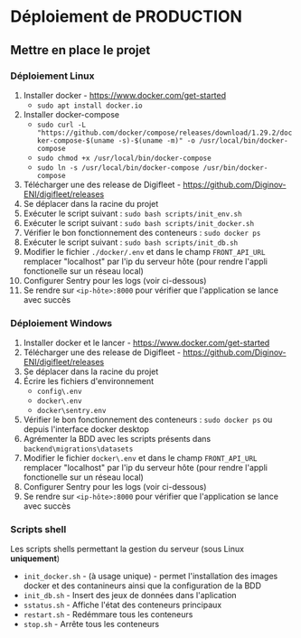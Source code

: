 # Déploiement de PRODUCTION
## Mettre en place le projet

### Déploiement Linux
1. Installer docker - https://www.docker.com/get-started
    - `sudo apt install docker.io`
2. Installer docker-compose
    - `sudo curl -L "https://github.com/docker/compose/releases/download/1.29.2/docker-compose-$(uname -s)-$(uname -m)" -o /usr/local/bin/docker-compose`
    - `sudo chmod +x /usr/local/bin/docker-compose`
    - `sudo ln -s /usr/local/bin/docker-compose /usr/bin/docker-compose`
3. Télécharger une des release de Digifleet - https://github.com/Diginov-ENI/digifleet/releases
4. Se déplacer dans la racine du projet
5. Exécuter le script suivant : `sudo bash scripts/init_env.sh`
6. Exécuter le script suivant : `sudo bash scripts/init_docker.sh`
7. Vérifier le bon fonctionnement des conteneurs : `sudo docker ps`
8. Exécuter le script suivant : `sudo bash scripts/init_db.sh`
9. Modifier le fichier `./docker/.env` et dans le champ `FRONT_API_URL` remplacer "localhost" par l'ip du serveur hôte (pour rendre l'appli fonctionelle sur un réseau local)
10. Configurer Sentry pour les logs (voir ci-dessous)
11. Se rendre sur `<ip-hôte>:8000` pour vérifier que l'application se lance avec succès


### Déploiement Windows
1. Installer docker et le lancer - https://www.docker.com/get-started
2. Télécharger une des release de Digifleet - https://github.com/Diginov-ENI/digifleet/releases
3. Se déplacer dans la racine du projet
4. Écrire les fichiers d'environnement
    - `config\.env`
    - `docker\.env`
    - `docker\sentry.env`
5. Vérifier le bon fonctionnement des conteneurs : `sudo docker ps` ou depuis l'interface docker desktop
6. Agrémenter la BDD avec les scripts présents dans `backend\migrations\datasets`
5. Modifier le fichier `docker\.env` et dans le champ `FRONT_API_URL` remplacer "localhost" par l'ip du serveur hôte (pour rendre l'appli fonctionelle sur un réseau local)
8. Configurer Sentry pour les logs (voir ci-dessous)
9. Se rendre sur `<ip-hôte>:8000` pour vérifier que l'application se lance avec succès

### Scripts shell
Les scripts shells permettant la gestion du serveur (sous Linux **uniquement**)
- `init_docker.sh` - (à usage unique) - permet l'installation des images docker et des contanineurs ainsi que la configuration de la BDD
- `init_db.sh` - Insert des jeux de données dans l'aplication
- `sstatus.sh` - Affiche l'état des conteneurs principaux
- `restart.sh` - Redémmare tous les conteneurs
- `stop.sh` - Arrête tous les conteneurs
